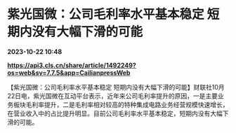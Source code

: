 # 紫光国微：公司毛利率水平基本稳定 短期内没有大幅下滑的可能

**2023-10-22 10:48**

**https://api3.cls.cn/share/article/1492249?os=web&sv=7.7.5&app=CailianpressWeb**

【紫光国微：公司毛利率水平基本稳定 短期内没有大幅下滑的可能】财联社10月22日电，紫光国微在互动平台表示，近年来公司毛利率提升的原因，一是主要业务板块毛利率提升，二是毛利率相对较高的特种集成电路业务经营规模快速增长，在营业收入中的占比提升明显。目前公司毛利率水平基本稳定，短期内没有大幅下滑的可能。